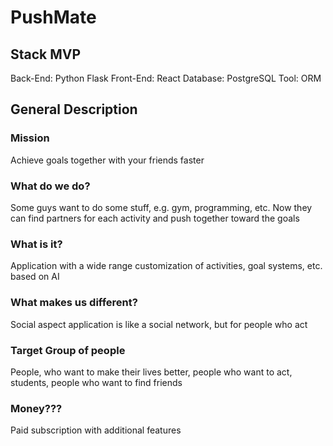 # PushMate

## Stack MVP
Back-End: Python Flask
Front-End: React
Database: PostgreSQL
Tool: ORM

## General Description
### Mission
Achieve goals together with your friends faster
### What do we do?
Some guys want to do some stuff, e.g. gym, programming, etc. Now they can find partners for each activity and push together toward the goals
### What is it?
Application with a wide range customization of activities, goal systems, etc. based on AI
### What makes us different?
Social aspect application is like a social network, but for people who act
### Target Group of people
People, who want to make their lives better, people who want to act, students, people who want to find friends
### Money???
Paid subscription with additional features


